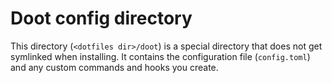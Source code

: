 # Doot config directory

This directory (`<dotfiles dir>/doot`) is a special directory that does not get symlinked when installing. It contains the configuration file (`config.toml`) and any custom commands and hooks you create.

